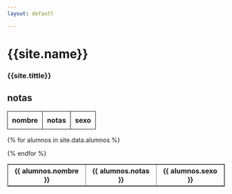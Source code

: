 ```yaml
---
layout: defautl

---
```

# {{site.name}}
### {{site.tittle}}  


## notas


<table>
<tr>
  <th style="border: 1px solid ; padding: 10px;">nombre</th>
  <th style="border: 1px solid ; padding: 10px;">notas</th>
  <th style="border: 1px solid ; padding: 10px;">sexo</th>

  </tr>
</table>


<table border="1">

{% for alumnos in site.data.alumnos %}

<tr>
   <th>{{ alumnos.nombre }}</th>
   <th>{{ alumnos.notas }}</th>
   <th>{{ alumnos.sexo }}</th>
</tr>
{% endfor %}

</table>